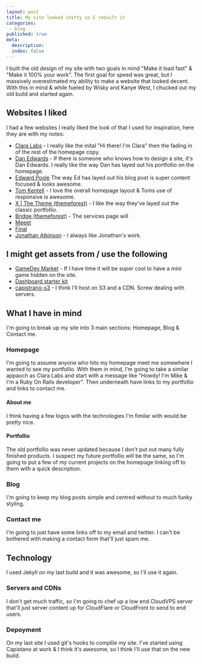 ```yaml
---
layout: post
title: My site looked shitty so I rebuilt it 
categories:
 – blog
published: true
meta:
  description: 
  index: false
---
```


I built the old design of my site with two goals in mind "Make it load fast" & "Make it 100% your work". The first goal for speed was great, but I massively overestimated my ability to make a website that looked decent. With this in mind & while fueled by Wisky and Kanye West, I chucked out my old build and started again.

## Websites I liked
I had a few websites I really liked the look of that I used for inspiration, here they are with my notes:

* [Clara Labs](https://claralabs.com) - I really like the inital "Hi there! I'm Clara" then the fading in of the rest of the homepage copy. 
* [Dan Edwards](http://danedwards.me) - If there is someone who knows how to design a site, it's Dan Edwards. I really like the way Dan has layed out his portfollio on the homepage. 
* [Edward Poole](http://edpoole.me/articles/pubhack2/) The way Ed has layed out his blog post is super content focused & looks awesome.
* [Tom Kentell](http://tomkentell.me/) - I love the overall homepage layout & Toms use of responsive is awesome.
* [X | The Theme (themeforest)](http://themeforest.net/item/x-the-theme/full_screen_preview/5871901) - I like the way they've layed out the classic portfollio.
* [Bridge (themeforest)](http://themeforest.net/item/bridge-creative-multipurpose-wordpress-theme/full_screen_preview/7315054) - The services page will
* [Meeet](http://meeet.co/) 
* [Final](https://getfinal.com/)
* [Jonathan Atkinson](http://themeforest.net/user/jonathan01/portfolio) - I always like Jonathan's work.

## I might get assets from / use the following

* [GameDev Market](https://www.gamedevmarket.net/) - If I have time it will be super cool to have a mini game hidden on the site.
* [Dashboard starter kit](http://keen-starter-dashboard.brace.io/)
* [capistrano-s3](https://github.com/hooktstudios/capistrano-s3) - I think I'll host on S3 and a CDN. Screw dealing with servers.


## What I have in mind
I'm going to break up my site into 3 main sections: Homepage, Blog & Contact me. 

### Homepage
I'm going to assume anyone who hits my homepage meet me somewhere I wanted to see my portfollio. With them in mind, I'm going to take a similar appaoch as Clara Labs and start with a message like "Howdy! I'm Mike & I'm a Ruby On Rails developer". Then underneath have links to my portfollio and links to contact me.  

#### About me
I think having a few logos with the technologies I'm fimilar with would be pretty nice.

#### Portfollio
The old portfollio was never updated because I don't put out many fully finished products. I suspect my future portfollio will be the same, so I'm going to put a few of my current projects on the homepage linking off to them with a quick description.

### Blog
I'm going to keep my blog posts simple and centred without to much funky styling. 

### Contact me
I'm going to just have some links off to my email and twitter. I can't be bothered with making a contact form that'll just spam me.

## Technology
I used Jekyll on my last build and it was awesome, so I'll use it again.

### Servers and CDNs
I don't get much traffic, so I'm going to chef up a low end CloudVPS server that'll just server content up for CloudFlare or CloudFront to send to end users.

### Depoyment
On my last site I used git's hooks to complile my site. I've started using Capistano at work & I think it's awesome, so I think I'll use that on the new build.

